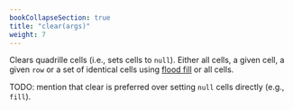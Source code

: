 ```yaml
---
bookCollapseSection: true
title: "clear(args)"
weight: 7
---
```


Clears quadrille cells (i.e., sets cells to `null`). Either all cells, a given cell, a given `row` or a set of identical cells using [flood fill](https://en.m.wikipedia.org/wiki/Flood_fill) or all cells.

TODO: mention that clear is preferred over setting `null` cells directly (e.g., `fill`).